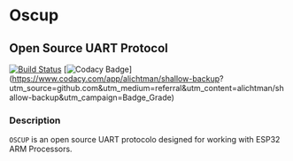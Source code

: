 # Oscup
## Open Source UART Protocol
 [![Build Status](https://travis-ci.com/alichtman/shallow-backup.svg?branch=master)](https://travis-ci.com/alichtman/shallow-backup)
 [![Codacy Badge](https://api.codacy.com/project/badge/Grade/1719da4d7df5455d8dbb4340c428f851)](https://www.codacy.com/app/alichtman/shallow-backup?
 utm_source=github.com&amp;utm_medium=referral&amp;utm_content=alichtman/shallow-backup&amp;utm_campaign=Badge_Grade)
 <!-- [![Coverage Status](https://coveralls.io/repos/github/alichtman/shallow-backup/badge.svg?branch=master)](https://coveralls.io/github/alichtman/shallow-backup?branch=master) -->

 ### Description
 `OSCUP` is an open source UART protocolo designed for working with ESP32 ARM Processors. 